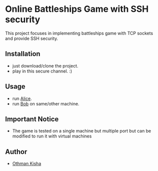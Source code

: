 # Online Battleships Game with SSH security 

This project focuses in implementing battleships game with TCP sockets and provide SSH security.

## Installation

- just download/clone the project.
- play in this secure channel. :)

## Usage

- run [Alice](https://github.com/othmanKisha/Online-Battleships-Game-with-SSH/blob/Online-Battleships-Game-with-SSH/Alice.py).
- run [Bob](https://github.com/othmanKisha/Online-Battleships-Game-with-SSH/blob/Online-Battleships-Game-with-SSH/Bob.py) on same/other machine.


## Important Notice 
- The game is tested on a single machine but multiple port but can be modified to run it with virtual machines

## Author
- [Othman Kisha](https://github.com/othmanKisha)
